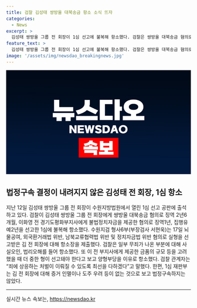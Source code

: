 ```yaml
---
title: 검찰 김성태 쌍방울 대북송금 항소 소식 뜨자
categories:
  - News
excerpt: >
  김성태 쌍방울 그룹 전 회장이 1심 선고에 불복해 항소했다. 검찰은 쌍방울 대북송금 혐의로 징역 2년6개월, 이화영 전 경기도평화부지사에게 불법정치자금을 제공한 혐의로 징역1년을 선고받은 김 전 회장에 대해 항소장을 제출했다. 무죄가 나온 부분에 대해 항소하고, 양형부당을 이유로 항소했다. 검찰은 “죄에 상응하는 처벌이 이뤄질 수 있도록 최선을 다하겠다”고 말했다.
feature_text: >
  김성태 쌍방울 그룹 전 회장이 1심 선고에 불복해 항소했다. 검찰은 쌍방울 대북송금 혐의로 징역 2년6개월, 이화영 전 경기도평화부지사에게 불법정치자금을 제공한 혐의로 징역1년을 선고받은 김 전 회장에 대해 항소장을 제출했다. 무죄가 나온 부분에 대해 항소하고, 양형부당을 이유로 항소했다. 검찰은 “죄에 상응하는 처벌이 이뤄질 수 있도록 최선을 다하겠다”고 말했다.
image: '/assets/img/newsdao_breakingnews.jpg'
---
```


<p><img src="/assets/img/newsdao_breakingnews.jpg" alt="ontimetimes 속보" /></p>

<h2 data-ke-size="size26">법정구속 결정이 내려지지 않은 김성태 전 회장, 1심 항소</h2>

<p data-ke-size="size16">지난 12일 김성태 쌍방울 그룹 전 회장이 수원지방법원에서 열린 1심 선고 공판에 출석하고 있다. 검찰이 김성태 쌍방울 그룹 전 회장에게 쌍방울 대북송금 혐의로 징역 2년6개월, 이화영 전 경기도평화부지사에게 불법정치자금을 제공한 혐의로 징역1년, 집행유예2년을 선고한 1심에 불복해 항소했다. 수원지검 형사6부(부장검사 서현욱)는 17일 뇌물공여, 외국환거래법 위반, 남북교류협력법 위반 및 정치자금법 위반 혐의로 실형을 선고받은 김 전 회장에 대해 항소장을 제출했다. 검찰은 일부 무죄가 나온 부분에 대해 사실오인, 법리오해를 들어 항소했다. 또 이 전 부지사에게 제공한 금품의 규모 등을 고려했을 때 더 중한 형이 선고돼야 한다고 보고 양형부당을 이유로 항소했다. 검찰 관계자는 “죄에 상응하는 처벌이 이뤄질 수 있도록 최선을 다하겠다”고 말했다. 한편, 1심 재판부는 김 전 회장에 대해 증거 인멸이나 도주 우려 등이 없는 것으로 보고 법정구속하지는 않았다.</p>

<hr>
실시간 뉴스 속보는, <a href="https://newsdao.kr" rel="dofollow">https://newsdao.kr</a>


